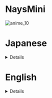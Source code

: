 # NaysMini
![anime_10](https://github.com/iRICsolvers/v4_NaysMini/assets/106499621/ed61fa0f-6f4c-4e4b-b5ca-52b5b290419f)

# Japanese 

<details>
  
## NaysMiniについて
NaysMiniはPythonコードで書かれたNays2dHの簡易版です。
直交座標の流れの計算のみ可能です。
Pythonコードが全て見れますので、数値計算法やPythonの勉強になります。

## 事例集
事例集はこちらを参照ください。
https://i-ric.org/yasu/NaysMini/index.html

  ## 必須追加モジュール
  * NaysMiniではnumbaを使用しています。iRICインストーラーからインストールしたMiniconda環境にnumbaを追加してください。
  ```
  conda activate iric
  conda install numba 
  ```
  
  ## minicondaでのproxy設定方法
  会社内などproxy経由で上記のモジュール追加ができない場合`C:\Users\[ユーザー名]\.condarc`に以下を追記
  
  ```
  proxy_servers:
  http: http://[プロキシアドレス]:[ポート番号]
  https: https://[プロキシアドレス]:[ポート番号] 
  ```
  
## リリースノート
### ver.1.0.23052201 update by hamaki
* iRIC v4対応版をリリース
  
</details>

# English

<details>

## Overview of NaysMini
NaysMini is a simple version of Nays2dH written in Python code.
It can be applied only flow calculation in Cartesian coordinate system.

## Examples
Check here for case studies.
https://i-ric.org/yasu/NaysMini/index.html

   ## Required additional modules
   * NaysMini uses numba. Add numba to the Miniconda environment installed from the iRIC installer.
   ```
   conda activate iric
   conda install numba
   ```
  
   ## Proxy setting method with miniconda
   If the above module cannot be added via a proxy, such as within a company, add the following to `C:\Users\[user name]\.condarc`.
  
   ```
   proxy_servers:
   http: http://[proxy address]:[port number]
   https: https://[proxy address]:[port number]
   ```
  
## Release notes
### ver.1.0.23052201 update by hamaki
* Released as iRIC v4 compatible version

</details>
